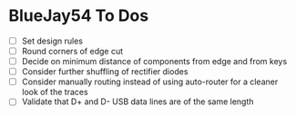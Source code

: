 # BlueJay54 To Dos

- [ ] Set design rules
- [ ] Round corners of edge cut
- [ ] Decide on minimum distance of components from edge and from keys
- [ ] Consider further shuffling of rectifier diodes
- [ ] Consider manually routing instead of using auto-router for a cleaner look of the traces
- [ ] Validate that D+ and D- USB data lines are of the same length
